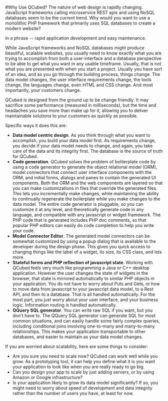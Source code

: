 #Why Use QCubed?
The nature of web design is rapidly changing. JavaScript frameworks calling microservice REST apis and using NoSQL databases seem to be the current trend. Why would you want to use a monolithic PHP framework that primarily uses SQL databases to create a modern website?

In a phrase -- rapid application development and easy maintenance. 

While JavaScript frameworks and NoSQL databases might produce beautiful, scalable websites, you usually need to know exactly what you are trying to accomplish from both a user-interface and a database perspective to be able to get what you want in any usable timeframe. Usually, that is not what you are presented with when you start a project. Usually you have sort of an idea, and as you go through the building process, things change. The data model changes, the user interface requirements change, the tools change, the languages change, even HTML and CSS change. And most importantly, your customers change.

QCubed is designed from the ground up to be change friendly. It may sacrifice some performance (measured in milliseconds), but the time and headaches you save more than make up for it, allowing you to deliver maintainable solutions to your customers as quickly as possible.

Specific ways it does this are:

* **Data model centric design**. As you think through what you want to accomplish, you build your data model first. As requirements change, you decide if your data model needs to change, and again, you take care of the data and its integrity first. The database is the source of truth for QCubed.
* **Code generation**. QCubed solves the problem of bolilerplate code by using a code generator to generate the object relational model (ORM), model connectors that connect user interface components with the ORM, and initial forms, dialogs and panes to contain the generated UI components. Both the ORM and the web components are layered so that you can make customizations in files that override the generated files. This lets you incrementally make changes, while maintaining the ability to continually regenerate the boilerplate while you make changes to the data model. The entire code generator is pluggable, so you can customize it at any level, and theoretically generate code in any language, and compatible with any javascript or widget framework. The PHP code that is generated includes PHP doc comments, so that popular PHP editors can easily do code completion to help you write your code.
* **Model Connector Editor**. The generated model connectors can be somewhat customized by using a popup dialog that is available to the developer during the design phase. This gives you quick access to changing things like the label of a widget, its size, its CSS class, and lots more.
* **Stateful forms and PHP reflection of javascript state**. Working with QCubed feels very much like programming a Java or C++ desktop application. However the user changes the state of widgets in the browser, that state is mirrored automatically to similar PHP objects in your application. You do not have to worry about Puts and Gets, or how to move data from javascript to your javascript data model, to a Rest API, and then to a database. That is all handled automatically. For the most part, you just worry about your user interface, and your business logic. Information routing is handled automatically.
* **QQuery SQL generator**. You can write raw SQL if you want, but you don't have to. The QQuery SQL generator can generate SQL for most common situations, and can easily handle some fairly complex queries, including conditional joins involving one-to-many and many-to-many relationships. This makes your application transportable to other databases, and easier to maintain as your data model changes.

If you are worried about scalability, here are some things to consider:

* Are you sure you need to scale now? QCubed can work well while you grow. As a prototyping tool, it can help you define what it is you want your application to look like when you are really ready to go big.
* Can you design your app to scale by just adding servers, or by using Amazon or Google infrastructure?
* Is your application likely to grow its data model significantly? If so, you might need to worry about speed of development and data integrity rather than the number of users you have, at least for now.